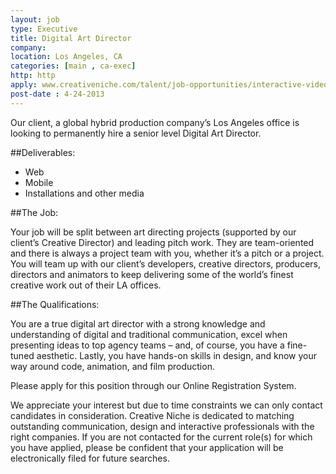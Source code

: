```yaml
---
layout: job
type: Executive
title: Digital Art Director
company: 
location: Los Angeles, CA
categories: [main , ca-exec]
http: http
apply: www.creativeniche.com/talent/job-opportunities/interactive-video/digital-art-director-7120
post-date : 4-24-2013
---
```


Our client, a global hybrid production company’s Los Angeles office is looking to permanently hire a senior level Digital Art Director.

##Deliverables:

* Web
* Mobile
* Installations and other media

##The Job:

Your job will be split between art directing projects (supported by our client’s Creative Director) and leading pitch work. They are team-oriented and there is always a project team with you, whether it’s a pitch or a project. You will team up with our client’s developers, creative directors, producers, directors and animators to keep delivering some of the world’s finest creative work out of their LA offices.

##The Qualifications:

You are a true digital art director with a strong knowledge and understanding of digital and traditional communication, excel when presenting ideas to top agency teams – and, of course, you have a fine-tuned aesthetic. Lastly, you have hands-on skills in design, and know your way around code, animation, and film production.

Please apply for this position through our Online Registration System.

We appreciate your interest but due to time constraints we can only contact candidates in consideration. Creative Niche is dedicated to matching outstanding communication, design and interactive professionals with the right companies. If you are not contacted for the current role(s) for which you have applied, please be confident that your application will be electronically filed for future searches.